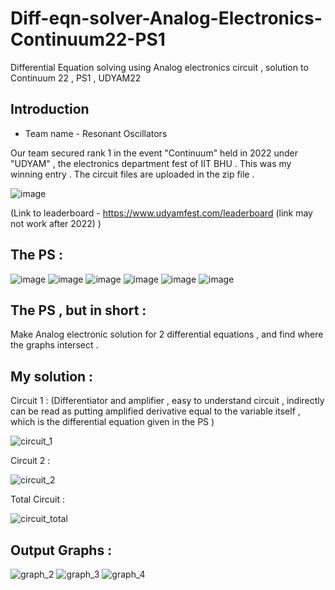 # Diff-eqn-solver-Analog-Electronics-Continuum22-PS1
Differential Equation solving using Analog electronics circuit , solution to Continuum 22 , PS1 , UDYAM22 

## Introduction 

* Team name - Resonant Oscillators 

Our team secured rank 1 in the event "Continuum" held in 2022 under "UDYAM" , the electronics department fest of IIT BHU . This was my winning entry .
The circuit files are uploaded in the zip file .

![image](https://user-images.githubusercontent.com/86561124/163671925-9755bb24-01d6-406c-b0de-fea577dc9b5a.png)

(Link to leaderboard - https://www.udyamfest.com/leaderboard  (link may not work after 2022) )

## The PS :

![image](https://user-images.githubusercontent.com/86561124/163672148-1bc503fe-07a8-40d8-9a33-bb4b29ddb7eb.png)
![image](https://user-images.githubusercontent.com/86561124/163672150-11b3f973-3241-4f14-8d6f-063f20ee2e5d.png)
![image](https://user-images.githubusercontent.com/86561124/163672154-69ae29b1-fe28-4f53-a81a-0447c311bdff.png)
![image](https://user-images.githubusercontent.com/86561124/163672157-28e44641-f432-45fc-b1dc-9c3c1d80f9e8.png)
![image](https://user-images.githubusercontent.com/86561124/163672174-6291b4b4-a710-47bd-8cae-21994436553c.png)
![image](https://user-images.githubusercontent.com/86561124/163672177-bd12a481-25e0-49d0-92ff-886583478008.png)

## The PS , but in short :

Make Analog electronic solution for 2 differential equations , and find where the graphs intersect .

## My solution :

Circuit 1 : (Differentiator and amplifier , easy to understand circuit , indirectly can be read as putting amplified derivative equal to the variable itself , which is the differential equation given in the PS )

![circuit_1](https://user-images.githubusercontent.com/86561124/163672410-d0fce09d-cb93-4ff8-bd3e-40a0171f3781.JPG)

Circuit 2 :

![circuit_2](https://user-images.githubusercontent.com/86561124/163672424-7dbb0894-e35a-46ba-bd69-14c54d80901a.JPG)

Total Circuit :

![circuit_total](https://user-images.githubusercontent.com/86561124/163672432-3ac3f1fc-949b-4d17-b1a2-2465602d3c20.JPG)

## Output Graphs :

![graph_2](https://user-images.githubusercontent.com/86561124/163672655-575fc950-0cda-49c6-b41d-5ac8b1fb5b5b.JPG)
![graph_3](https://user-images.githubusercontent.com/86561124/163672662-83f74795-36cf-4b61-a650-91c14e99e3df.JPG)
![graph_4](https://user-images.githubusercontent.com/86561124/163672665-2ac62784-4576-4019-a830-65bc8a003967.JPG)








